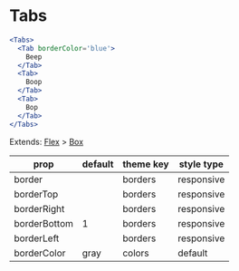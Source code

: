 # Tabs

```.jsx
<Tabs>
  <Tab borderColor='blue'>
    Beep
  </Tab>
  <Tab>
    Boop
  </Tab>
  <Tab>
    Bop
  </Tab>
</Tabs>
```

Extends: [Flex](/components/Flex) > [Box](/components/Box)

prop | default | theme key | style type
---|---|---|---
border |  | borders | responsive
borderTop |  | borders | responsive
borderRight |  | borders | responsive
borderBottom | 1 | borders | responsive
borderLeft |  | borders | responsive
borderColor | gray | colors | default